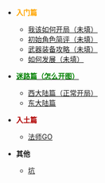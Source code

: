 <!-- 侧边栏 ryonarpgwiki/_sidebar.md -->
- **<font color=orange>入门篇</font>**
  - [我该如何开局（未填）](/rr/start.md)
  - [初始角色简评（未填）](/rr/roles.md)
  - [武器装备攻略（未填）](/rr/arms.md)
  - [如何发展（未填）](/rr/howToPay.md)  

- **[<font color=green>迷路篇（怎么开图）</font>](/map/index.md)**
  - [西大陆篇（正常开局）](/map/west.md)
  - [东大陆篇](/map/east.md)

- **<font color=blow>入土篇</font>**
  - [法师GO](/rr/five.md)
- **其他**
  - [坑](/other/ken.md)